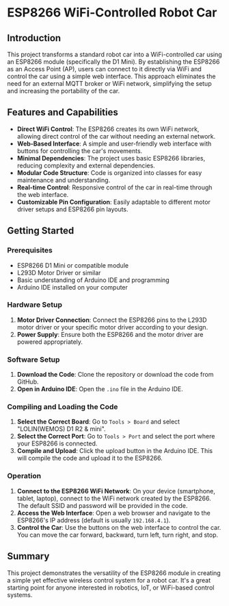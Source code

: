 # ESP8266 WiFi-Controlled Robot Car

## Introduction

This project transforms a standard robot car into a WiFi-controlled car using an ESP8266 module (specifically the D1 Mini). By establishing the ESP8266 as an Access Point (AP), users can connect to it directly via WiFi and control the car using a simple web interface. This approach eliminates the need for an external MQTT broker or WiFi network, simplifying the setup and increasing the portability of the car.

## Features and Capabilities

- **Direct WiFi Control**: The ESP8266 creates its own WiFi network, allowing direct control of the car without needing an external network.
- **Web-Based Interface**: A simple and user-friendly web interface with buttons for controlling the car's movements.
- **Minimal Dependencies**: The project uses basic ESP8266 libraries, reducing complexity and external dependencies.
- **Modular Code Structure**: Code is organized into classes for easy maintenance and understanding.
- **Real-time Control**: Responsive control of the car in real-time through the web interface.
- **Customizable Pin Configuration**: Easily adaptable to different motor driver setups and ESP8266 pin layouts.

## Getting Started

### Prerequisites

- ESP8266 D1 Mini or compatible module
- L293D Motor Driver or similar
- Basic understanding of Arduino IDE and programming
- Arduino IDE installed on your computer

### Hardware Setup

1. **Motor Driver Connection**: Connect the ESP8266 pins to the L293D motor driver or your specific motor driver according to your design.
2. **Power Supply**: Ensure both the ESP8266 and the motor driver are powered appropriately.

### Software Setup

1. **Download the Code**: Clone the repository or download the code from GitHub.
2. **Open in Arduino IDE**: Open the `.ino` file in the Arduino IDE.

### Compiling and Loading the Code

1. **Select the Correct Board**: Go to `Tools > Board` and select "LOLIN(WEMOS) D1 R2 & mini".
2. **Select the Correct Port**: Go to `Tools > Port` and select the port where your ESP8266 is connected.
3. **Compile and Upload**: Click the upload button in the Arduino IDE. This will compile the code and upload it to the ESP8266.

### Operation

1. **Connect to the ESP8266 WiFi Network**: On your device (smartphone, tablet, laptop), connect to the WiFi network created by the ESP8266. The default SSID and password will be provided in the code.
2. **Access the Web Interface**: Open a web browser and navigate to the ESP8266's IP address (default is usually `192.168.4.1`).
3. **Control the Car**: Use the buttons on the web interface to control the car. You can move the car forward, backward, turn left, turn right, and stop.

## Summary

This project demonstrates the versatility of the ESP8266 module in creating a simple yet effective wireless control system for a robot car. It's a great starting point for anyone interested in robotics, IoT, or WiFi-based control systems.

